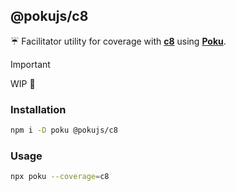 ## @pokujs/c8

☔️ Facilitator utility for coverage with [**c8**](https://github.com/bcoe/c8) using [**Poku**](https://github.com/wellwelwel/poku).

> [!IMPORTANT]
>
> WIP 🚧

### Installation

```sh
npm i -D poku @pokujs/c8
```

### Usage

```sh
npx poku --coverage=c8
```
